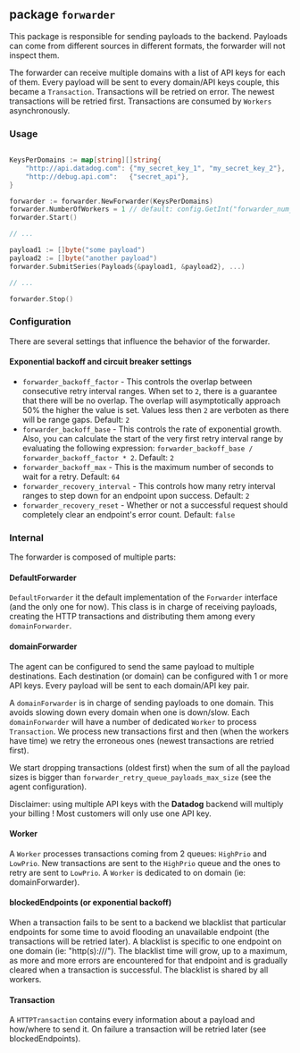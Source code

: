 ## package `forwarder`

This package is responsible for sending payloads to the backend. Payloads can
come from different sources in different formats, the forwarder will not inspect
them.

The forwarder can receive multiple domains with a list of API keys for each of
them. Every payload will be sent to every domain/API keys couple, this became a
`Transaction`. Transactions will be retried on error. The newest transactions
will be retried first. Transactions are consumed by `Workers` asynchronously.

### Usage
```go

KeysPerDomains := map[string][]string{
	"http://api.datadog.com": {"my_secret_key_1", "my_secret_key_2"},
	"http://debug.api.com":   {"secret_api"},
}

forwarder := forwarder.NewForwarder(KeysPerDomains)
forwarder.NumberOfWorkers = 1 // default: config.GetInt("forwarder_num_workers")
forwarder.Start()

// ...

payload1 := []byte("some payload")
payload2 := []byte("another payload")
forwarder.SubmitSeries(Payloads{&payload1, &payload2}, ...)

// ...

forwarder.Stop()
```

### Configuration

There are several settings that influence the behavior of the forwarder.

#### Exponential backoff and circuit breaker settings

- `forwarder_backoff_factor` - This controls the overlap between consecutive
retry interval ranges. When set to `2`, there is a guarantee that there will
be no overlap. The overlap will asymptotically approach 50% the higher the
value is set. Values less then `2` are verboten as there will be range gaps.
Default: `2`
- `forwarder_backoff_base` - This controls the rate of exponential growth. Also,
you can calculate the start of the very first retry interval range by evaluating
the following expression: `forwarder_backoff_base / forwarder_backoff_factor * 2`.
Default: `2`
- `forwarder_backoff_max` - This is the maximum number of seconds to wait for
a retry. Default: `64`
- `forwarder_recovery_interval` - This controls how many retry interval ranges to
step down for an endpoint upon success. Default: `2`
- `forwarder_recovery_reset` - Whether or not a successful request should completely
clear an endpoint's error count. Default: `false`

### Internal

The forwarder is composed of multiple parts:

#### DefaultForwarder

`DefaultForwarder` it the default implementation of the `Forwarder` interface
(and the only one for now). This class is in charge of receiving payloads,
creating the HTTP transactions and distributing them among every
`domainForwarder`.

#### domainForwarder

The agent can be configured to send the same payload to multiple destinations.
Each destination (or domain) can be configured with 1 or more API keys. Every
payload will be sent to each domain/API key pair.

A `domainForwarder` is in charge of sending payloads to one domain. This avoids
slowing down every domain when one is down/slow. Each `domainForwarder` will
have a number of dedicated `Worker` to process `Transaction`. We process new
transactions first and then (when the workers have time) we retry the erroneous
ones (newest transactions are retried first).

We start dropping transactions (oldest first) when the sum
of all the payload sizes is bigger than `forwarder_retry_queue_payloads_max_size` 
(see the agent configuration).

Disclaimer: using multiple API keys with the **Datadog** backend will multiply
your billing ! Most customers will only use one API key.

#### Worker

A `Worker` processes transactions coming from 2 queues: `HighPrio` and `LowPrio`.
New transactions are sent to the `HighPrio` queue and the ones to retry are
sent to `LowPrio`. A `Worker` is dedicated to on domain (ie: domainForwarder).

#### blockedEndpoints (or exponential backoff)

When a transaction fails to be sent to a backend we blacklist that particular
endpoints for some time to avoid flooding an unavailable endpoint (the
transactions will be retried later). A blacklist is specific to one endpoint on
one domain (ie: "http(s)://<domain>/<endpoint>"). The blacklist time will grow,
up to a maximum, as more and more errors are encountered for that endpoint and
is gradually cleared when a transaction is successful. The blacklist is shared
by all workers.

#### Transaction

A `HTTPTransaction` contains every information about a payload and how/where to
send it. On failure a transaction will be retried later (see blockedEndpoints).
